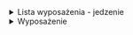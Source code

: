 <details>
  <summary>Lista wyposażenia - jedzenie</summary>

<details>
  <summary>Składniki do dań - Podstawowe:</summary>

  - Mięso
  - Baranina
  - Kurczak
- Surówki
  - Różne rodzaju kapust
  - Papryka
  - Pomidor
  - Ogórek
  - Cebula
- Sosy
  - Łagodny
  - Ostry
  - Czosnkowy
- Ser
- Frytki
- Bułki Do kebabów
- Bułki rollo


</details>


<details>
<summary>Składniki do dań - Sezonowe:</summary>
  
  - Warzywa
  - Szczypiorek
  - Kukurydza
- Nugetsy
- Sosy
  - Meksykański
  - Orientalny
</details>

<details>
  <summary>Napoje:</summary>
  
  - Wody
  - Woda Mineralna 0.5l
  - Woda Mineralna 1l
- Napoje Gazowane 0.5l
  - Pepsi
  - Mirinda
  - 7UP
- Soki 0.5l
  - Sok Jabłkowy
  - Sok Pomarańczowy
</details>

  
</details>

<details>
  <Summary>Wyposażenie</Summary>

  - Kuchni
  - Tekstytalia kuchenne
  - 2x Ogrzewacze do miesa
  - Lodówki ladowe do składników sałatek
  - Frytkownica oraz zamrażalka
- Kasy
  - Kasa fiskalna
  - Papier na paragony
  - Długopisy
- Sala
  - 2 stoliki
  - 8 krzeseł
  - 3 krzesła barowe
</details>




